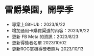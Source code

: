 # 雷爵樂園，開學季

- 專案上GitHUb：2023/8/22
- 增加通用卡購買渠道的內容：2023/8/22
- 更新 FB Meta 的資訊：2023/8/23
- 更新得獎者名單 2023/10/02
- 更新ROG掌機得獎者照片 2023/10/13